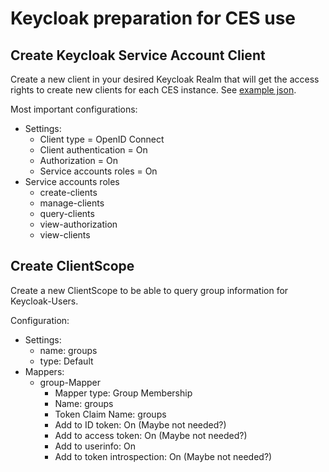 # Keycloak preparation for CES use

## Create Keycloak Service Account Client

Create a new client in your desired Keycloak Realm that will get the access rights to create new clients for each CES 
instance. See [example json](ces-service-account-client.json).

Most important configurations:
- Settings:
  - Client type = OpenID Connect
  - Client authentication = On
  - Authorization = On
  - Service accounts roles = On
- Service accounts roles
  - create-clients
  - manage-clients
  - query-clients
  - view-authorization
  - view-clients

## Create ClientScope

Create a new ClientScope to be able to query group information for Keycloak-Users.

Configuration:
- Settings:
  - name: groups
  - type: Default
- Mappers:
  - group-Mapper
    - Mapper type: Group Membership
    - Name: groups
    - Token Claim Name: groups
    - Add to ID token: On (Maybe not needed?)
    - Add to access token: On (Maybe not needed?)
    - Add to userinfo: On
    - Add to token introspection: On (Maybe not needed?)

